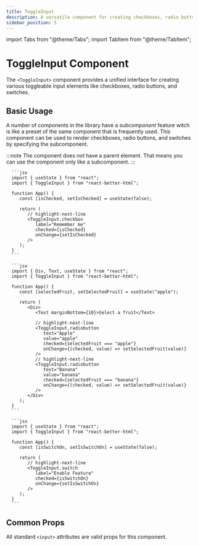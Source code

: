 ```yaml
---
title: ToggleInput
description: A versatile component for creating checkboxes, radio buttons, and switches
sidebar_position: 5
---
```


import Tabs from "@theme/Tabs";
import TabItem from "@theme/TabItem";

# ToggleInput Component

The `<ToggleInput>` component provides a unified interface for creating various toggleable input elements like checkboxes, radio buttons, and switches.

## Basic Usage

A number of components in the library have a _subcomponent_ feature witch is like a preset of the same component that is frequently used. This component can be used to render checkboxes, radio buttons, and switches by specifying the subcomponent.

:::note
The component does not have a parent element. That means you can use the component only like a subcomponent.
:::

<Tabs>
   <TabItem value="checkbox" label="Checkbox" default>

      ```jsx
      import { useState } from "react";
      import { ToggleInput } from "react-better-html";

      function App() {
         const [isChecked, setIsChecked] = useState(false);

         return (
            // highlight-next-line
            <ToggleInput.checkbox
               label="Remember me"
               checked={isChecked}
               onChange={setIsChecked}
            />
         );
      }
      ```

   </TabItem>

   <TabItem value="radio" label="Radio Button">

      ```jsx
      import { Div, Text, useState } from "react";
      import { ToggleInput } from "react-better-html";

      function App() {
         const [selectedFruit, setSelectedFruit] = useState("apple");

         return (
            <Div>
               <Text marginBottom={10}>Select a fruit</Text>

               // highlight-next-line
               <ToggleInput.radiobutton
                  text="Apple"
                  value="apple"
                  checked={selectedFruit === "apple"}
                  onChange={(checked, value) => setSelectedFruit(value)}
               />
               // highlight-next-line
               <ToggleInput.radiobutton
                  text="Banana"
                  value="banana"
                  checked={selectedFruit === "banana"}
                  onChange={(checked, value) => setSelectedFruit(value)}
               />
            </Div>
         );
      }
      ```

   </TabItem>

   <TabItem value="switch" label="Switch">

      ```jsx
      import { useState } from "react";
      import { ToggleInput } from "react-better-html";

      function App() {
         const [isSwitchOn, setIsSwitchOn] = useState(false);

         return (
            // highlight-next-line
            <ToggleInput.switch
               label="Enable Feature"
               checked={isSwitchOn}
               onChange={setIsSwitchOn}
            />
         );
      }
      ```

   </TabItem>
</Tabs>

## Common Props

All standard `<input>` attributes are valid props for this component.
